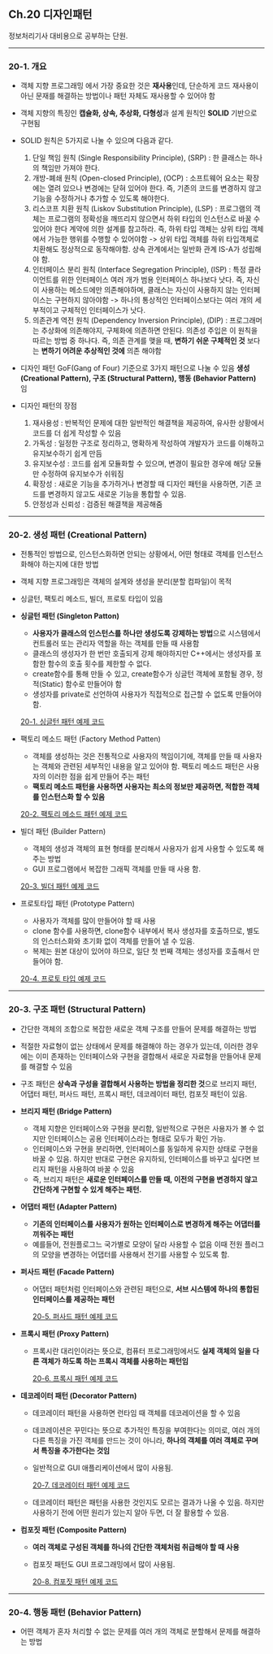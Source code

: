 ## Ch.20 디자인패턴

정보처리기사 대비용으로 공부하는 단원. 

----------------------------------

  ### 20-1. 개요 
  
  * 객체 지향 프로그래밍 에서 가장 중요한 것은 **재사용**인데, 단순하게 코드 재사용이 아닌 문재를 해결하는 방법이나 패턴 자체도 재사용할 수 있어야 함 <br>
  * 객체 지향의 특징인 **캡슐화, 상속, 추상화, 다형성**과 설계 원칙인 **SOLID** 기반으로 구현됨 <br>
  *  SOLID 원칙은 5가지로 나눌 수 있으며 다음과 같다.
     1. 단일 책임 원칙 (Single Responsibility Principle), (SRP)  : 한 클래스는 하나의 책임만 가져야 한다.
     2. 개방-폐쇄 원칙 (Open-closed Principle), (OCP) : 소프트웨어 요소는 확장에는 열려 있으나 변경에는 닫혀 있어야 한다. 즉, 기존의 코드를 변경하지 않고 기능을 수정하거나 추가할 수 있도록 해야한다. 
     3. 리스코프 치환 원칙 (Liskov Substitution Principle), (LSP) : 프로그램의 객체는 프로그램의 정확성을 깨뜨리지 않으면서 하위 타입의 인스턴스로 바꿀 수 있어야 한다 계약에 의한 설계를 참고하라. 즉, 하위 타입 객체는 상위 타입 객체에서 가능한 행위를 수행할 수 있어야함 -> 상위 타입 객체를 하위 타입객체로 치환해도 정상적으로 동작해야함. 상속 관계에서는 일반화 관계 IS-A가 성립해야 함.  
     4. 인터페이스 분리 원칙 (Interface Segregation Principle), (ISP) : 특정 클라이언트를 위한 인터페이스 여러 개가 범용 인터페이스 하나보다 낫다. 즉, 자신이 사용하는 메소드에만 의존해야하며, 클래스는 자신이 사용하지 않는 인터페이스는 구현하지 않아야함 -> 하나의 통상적인 인터페이스보다는 여러 개의 세부적이고 구체적인 인터페이스가 낫다. 
     5. 의존관계 역전 원칙 (Dependency Inversion Principle), (DIP) : 프로그래머는 추상화에 의존해야지, 구체화에 의존하면 안된다. 의존성 주입은 이 원칙을 따르는 방법 중 하나다. 즉, 의존 관계를 맺을 때, **변하기 쉬운 구체적인 것** 보다는 **변하기 어려운 추상적인 것에** 의존 해야함 
    
  * 디자인 패턴 GoF(Gang of Four) 기준으로 3가지 패턴으로 나눌 수 있음 **생성(Creational Pattern), 구조 (Structural Pattern), 행동 (Behavior Pattern)** 임

  * 디자인 패턴의 장점
    1. 재사용성 : 반복적인 문제에 대한 일반적인 해결책을 제공하여, 유사한 상황에서 코드를 더 쉽게 작성할 수 있음
    2. 가독성 : 일정한 구조로 정리하고, 명확하게 작성하여 개발자가 코드를 이해하고 유지보수하기 쉽게 만듬
    3. 유지보수성 : 코드를 쉽게 모듈화할 수 있으며, 변경이 필요한 경우에 해당 모듈만 수정하여 유지보수가 쉬워짐
    4. 확장성 : 새로운 기능을 추가하거나 변경할 때 디자인 패턴을 사용하면, 기존 코드를 변경하지 않고도 새로운 기능을 통합할 수 있음.
    5. 안정성과 신뢰성 : 검증된 해결책을 제공해줌
    
-----------------------------------

  ### 20-2. 생성 패턴 (Creational Pattern)
   * 전통적인 방법으로, 인스턴스화하면 안되는 상황에서, 어떤 형태로 객체를 인스턴스화해야 하는지에 대한 방법 <br>
   * 객체 지향 프로그래밍은 객체의 설계와 생성을 분리(분할 컴파일)이 목적 <br>
   * 싱글턴, 팩토리 메소드, 빌더, 프로토 타입이 있음

   * **싱글턴 패턴 (Singleton Patton)**
      - **사용자가 클래스의 인스턴스를 하나만 생성도록 강제하는 방법**으로 시스템에서 컨트롤러 또는 관리자 역할을 하는 객체를 만들 때 사용함
      - 클래스의 생성자가 한 번만 호출되게 강제 해야하지만 C++에서는 생성자를 포함한 함수의 호출 횟수를 제한할 수 없다.
      - create함수를 통해 만들 수 있고, create함수가 싱글턴 객체에 포함될 경우, 정적(Static) 함수로 만들어야 함
      - 생성자를 private로 선언하여 사용자가 직접적으로 접근할 수 없도록 만들어야함.

      [20-1. 싱글턴 패턴 예제 코드](https://github.com/Jeon-YuSung/Cplusplus-UE/tree/main/CPP/Forouzan%20Cpp%20Bible/F_Chapter20/Singleton%20Pattern)

   * 팩토리 메소드 패턴 (Factory Method Patten)
      - 객체를 생성하는 것은 전통적으로 사용자의 책임이기에, 객체를 만들 때 사용자는 객체와 관련된 세부적인 내용을 알고 있어야 함. 팩토리 메소드 패턴은 사용자의 이러한 점을 쉽게 만들어 주는 패턴
      - **팩토리 메소드 패턴을 사용하면 사용자는 최소의 정보만 제공하면, 적합한 객체를 인스턴스화 할 수 있음**
     
     [20-2. 팩토리 메소드 패턴 예제 코드](https://github.com/Jeon-YuSung/Cplusplus-UE/tree/main/CPP/Forouzan%20Cpp%20Bible/F_Chapter20/Factory%20Method%20Pattern)

  * 빌더 패턴 (Builder Pattern)
     - 객체의 생성과 객체의 표현 형태를 분리해서 사용자가 쉽게 사용할 수 있도록 해주는 방법
     - GUI 프로그램에서 복잡한 그래픽 객체를 만들 때 사용 함. 

    [20-3. 빌더 패턴 예제 코드](https://github.com/Jeon-YuSung/Cplusplus-UE/tree/main/CPP/Forouzan%20Cpp%20Bible/F_Chapter20/Builder%20Pattern)
  
  * 프로토타입 패턴 (Prototype Pattern)
    - 사용자가 객체를 많이 만들어야 할 때 사용
    - clone 함수를 사용하면, clone함수 내부에서 복사 생성자를 호출하므로, 별도의 인스터스화와 초기화 없이 객체를 만들어 낼 수 있음.
    - 복제는 원본 대상이 있어야 하므로, 일단 첫 번째 객체는 생성자를 호출해서 만들어야 함.

     [20-4. 프로토 타입 예제 코드](https://github.com/Jeon-YuSung/Cplusplus-UE/tree/main/CPP/Forouzan%20Cpp%20Bible/F_Chapter20/Prototype%20Pattern)
    
----------------------------------

  ### 20-3. 구조 패턴 (Structural Pattern)
  * 간단한 객체의 조합으로 복잡한 새로운 객체 구조를 만들어 문제를 해결하는 방법 
  * 적절한 자료형이 없는 상태에서 문제를 해결해야 하는 경우가 있는데, 이러한 경우에는 이미 존재하는 인터페이스와 구현을 결합해서 새로운 자료형을 만들어내 문제를 해결할 수 있음 
  * 구조 패턴은 **상속과 구성을 결합해서 사용하는 방법을 정리한 것**으로 브리지 패턴, 어댑터 패턴, 퍼사드 패턴, 프록시 패턴, 데코레이터 패턴, 컴포짓 패턴이 있음.

  * **브리지 패턴 (Bridge Pattern)**
    - 객체 지향은 인터페이스와 구현을 분리함, 일반적으로 구현은 사용자가 볼 수 없지만 인터페이스는 공용 인터페이스라는 형태로 모두가 확인 가능.
    - 인터페이스와 구현을 분리하면, 인터페이스를 동일하게 유지한 상태로 구현을 바꿀 수 있음. 하지만 반대로 구현은 유지하되, 인터페이스를 바꾸고 싶다면 브리지 패턴을 사용하여 바꿀 수 있음
    - 즉, 브리지 패턴은 **새로운 인터페이스를 만들 때, 이전의 구현을 변경하지 않고 간단하게 구현할 수 있게 해주는 패턴.**
   
  * **어댑터 패턴 (Adapter Pattern)**
    - **기존의 인터페이스를 사용자가 원하는 인터페이스로 변경하게 해주는 어댑터를 끼워주는 패턴**
    - 예를들어, 전원플로그느 국가별로 모양이 달라 사용할 수 없음 이때 전원 플러그의 모양을 변경하는 어댑터를 사용해서 전기를 사용할 수 있도록 함. 
      
  * **퍼사드 패턴 (Facade Pattern)**
    - 어댑터 패턴처럼 인터페이스와 관련된 패턴으로, **서브 시스템에 하나의 통합된 인터페이스를 제공하는 패턴**
   
      [20-5. 퍼사드 패턴 예제 코드](https://github.com/Jeon-YuSung/Cplusplus-UE/tree/main/CPP/Forouzan%20Cpp%20Bible/F_Chapter20/Facade%20Pattern)

  * **프록시 패턴 (Proxy Pattern)**
    - 프록시란 대리인이라는 뜻으로, 컴퓨터 프로그래밍에서도 **실제 객체의 일을 다른 객체가 하도록 하는 프록시 객체를 사용하는 패턴임**

      [20-6. 프록시 패턴 예제 코드](https://github.com/Jeon-YuSung/Cplusplus-UE/tree/main/CPP/Forouzan%20Cpp%20Bible/F_Chapter20/Proxy%20Pattern)

  * **데코레이터 패턴 (Decorator Pattern)**
    - 데코레이터 패턴을 사용하면 런타임 때 객체를 데코레이션을 할 수 있음
    - 데코레이션은 꾸민다는 뜻으로 추가적인 특징을 부여한다는 의미로, 여러 개의 다른 특징을 가진 객체를 만드는 것이 아니라, **하나의 객체를 여러 객체로 꾸며서 특징을 추가한다는 것임**
    - 일반적으로 GUI 애플리케이션에서 많이 사용됨.
   
      [20-7. 데코레이터 패턴 예제 코드](https://github.com/Jeon-YuSung/Cplusplus-UE/tree/main/CPP/Forouzan%20Cpp%20Bible/F_Chapter20/Decorator%20Pattern)

    - 데코레이터 패턴은 패턴을 사용한 것인지도 모르는 결과가 나올 수 있음. 하지만 사용하기 전에 어떤 원리가 있는지 알아 두면, 더 잘 활용할 수 있음. 
  
  * **컴포짓 패턴 (Composite Pattern)**
    - **여러 객체로 구성된 객체를 하나의 간단한 객체처럼 취급해야 할 때 사용**
    - 컴포짓 패턴도 GUI 프로그래밍에서 많이 사용됨.

      [20-8. 컴포짓 패턴 예제 코드](https://github.com/Jeon-YuSung/Cplusplus-UE/tree/main/CPP/Forouzan%20Cpp%20Bible/F_Chapter20/Composite%20Pattern)
      
-----------------------------------

  ### 20-4. 행동 패턴 (Behavior Pattern)
  * 어떤 객체가 혼자 처리할 수 없는 문제를 여러 개의 객체로 분할해서 문제를 해결하는 방법 
